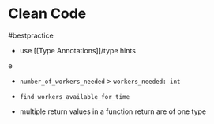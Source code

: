# Clean Code
#bestpractice


- use [[Type Annotations]]/type hints

e
- `number_of_workers_needed` > `workers_needed: int`

- `find_workers_available_for_time`

- multiple return values in a function return are of one type